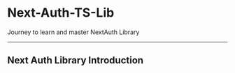 # Next-Auth-TS-Lib
Journey to learn and master NextAuth Library
<hr/>

## Next Auth Library Introduction
